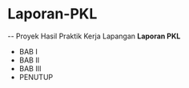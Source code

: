 # Laporan-PKL
-- Proyek Hasil Praktik Kerja Lapangan
**Laporan PKL**
- BAB I
- BAB II
- BAB III
- PENUTUP
